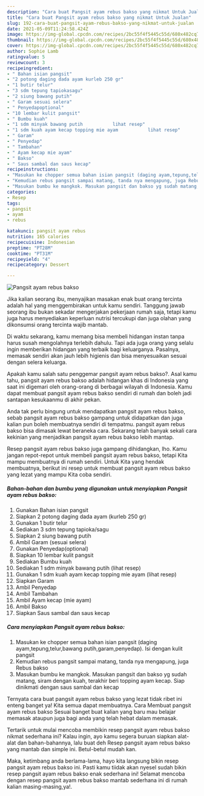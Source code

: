 ```yaml
---
description: "Cara buat Pangsit ayam rebus bakso yang nikmat Untuk Jualan"
title: "Cara buat Pangsit ayam rebus bakso yang nikmat Untuk Jualan"
slug: 192-cara-buat-pangsit-ayam-rebus-bakso-yang-nikmat-untuk-jualan
date: 2021-05-09T11:24:58.424Z
image: https://img-global.cpcdn.com/recipes/2bc55f4f5445c55d/680x482cq70/pangsit-ayam-rebus-bakso-foto-resep-utama.jpg
thumbnail: https://img-global.cpcdn.com/recipes/2bc55f4f5445c55d/680x482cq70/pangsit-ayam-rebus-bakso-foto-resep-utama.jpg
cover: https://img-global.cpcdn.com/recipes/2bc55f4f5445c55d/680x482cq70/pangsit-ayam-rebus-bakso-foto-resep-utama.jpg
author: Sophie Lamb
ratingvalue: 5
reviewcount: 3
recipeingredient:
- " Bahan isian pangsit"
- "2 potong daging dada ayam kurleb 250 gr"
- "1 butir telur"
- "3 sdm tepung tapiokasagu"
- "2 siung bawang putih"
- " Garam sesuai selera"
- " Penyedapoptional"
- "10 lembar kulit pangsit"
- " Bumbu kuah"
- "1 sdm minyak bawang putih           lihat resep"
- "1 sdm kuah ayam kecap topping mie ayam           lihat resep"
- " Garam"
- " Penyedap"
- " Tambahan"
- " Ayam kecap mie ayam"
- " Bakso"
- " Saus sambal dan saus kecap"
recipeinstructions:
- "Masukan ke chopper semua bahan isian pangsit (daging ayam,tepung,telur,bawang putih,garam,penyedap). Isi dengan kulit pangsit"
- "Kemudian rebus pangsit sampai matang, tanda nya mengapung, juga Rebus bakso"
- "Masukan bumbu ke mangkok. Masukan pangsit dan bakso yg sudah matang, siram dengan kuah, terakhir beri topping ayam kecap. Siap dinikmati dengan saus sambal dan kecap"
categories:
- Resep
tags:
- pangsit
- ayam
- rebus

katakunci: pangsit ayam rebus 
nutrition: 165 calories
recipecuisine: Indonesian
preptime: "PT28M"
cooktime: "PT31M"
recipeyield: "4"
recipecategory: Dessert

---
```



![Pangsit ayam rebus bakso](https://img-global.cpcdn.com/recipes/2bc55f4f5445c55d/680x482cq70/pangsit-ayam-rebus-bakso-foto-resep-utama.jpg)

Jika kalian seorang ibu, menyajikan masakan enak buat orang tercinta adalah hal yang menggembirakan untuk kamu sendiri. Tanggung jawab seorang ibu bukan sekadar mengerjakan pekerjaan rumah saja, tetapi kamu juga harus menyediakan keperluan nutrisi tercukupi dan juga olahan yang dikonsumsi orang tercinta wajib mantab.

Di waktu  sekarang, kamu memang bisa membeli hidangan instan tanpa harus susah mengolahnya terlebih dahulu. Tapi ada juga orang yang selalu ingin memberikan hidangan yang terbaik bagi keluarganya. Pasalnya, memasak sendiri akan jauh lebih higienis dan bisa menyesuaikan sesuai dengan selera keluarga. 



Apakah kamu salah satu penggemar pangsit ayam rebus bakso?. Asal kamu tahu, pangsit ayam rebus bakso adalah hidangan khas di Indonesia yang saat ini digemari oleh orang-orang di berbagai wilayah di Indonesia. Kamu dapat membuat pangsit ayam rebus bakso sendiri di rumah dan boleh jadi santapan kesukaanmu di akhir pekan.

Anda tak perlu bingung untuk mendapatkan pangsit ayam rebus bakso, sebab pangsit ayam rebus bakso gampang untuk didapatkan dan juga kalian pun boleh membuatnya sendiri di tempatmu. pangsit ayam rebus bakso bisa dimasak lewat beraneka cara. Sekarang telah banyak sekali cara kekinian yang menjadikan pangsit ayam rebus bakso lebih mantap.

Resep pangsit ayam rebus bakso juga gampang dihidangkan, lho. Kamu jangan repot-repot untuk membeli pangsit ayam rebus bakso, tetapi Kita mampu membuatnya di rumah sendiri. Untuk Kita yang hendak membuatnya, berikut ini resep untuk membuat pangsit ayam rebus bakso yang lezat yang mampu Kita coba sendiri.

<!--inarticleads1-->

##### Bahan-bahan dan bumbu yang digunakan untuk menyiapkan Pangsit ayam rebus bakso:

1. Gunakan  Bahan isian pangsit
1. Siapkan 2 potong daging dada ayam (kurleb 250 gr)
1. Gunakan 1 butir telur
1. Sediakan 3 sdm tepung tapioka/sagu
1. Siapkan 2 siung bawang putih
1. Ambil  Garam (sesuai selera)
1. Gunakan  Penyedap(optional)
1. Siapkan 10 lembar kulit pangsit
1. Sediakan  Bumbu kuah
1. Sediakan 1 sdm minyak bawang putih           (lihat resep)
1. Gunakan 1 sdm kuah ayam kecap topping mie ayam           (lihat resep)
1. Siapkan  Garam
1. Ambil  Penyedap
1. Ambil  Tambahan
1. Ambil  Ayam kecap (mie ayam)
1. Ambil  Bakso
1. Siapkan  Saus sambal dan saus kecap




<!--inarticleads2-->

##### Cara menyiapkan Pangsit ayam rebus bakso:

1. Masukan ke chopper semua bahan isian pangsit (daging ayam,tepung,telur,bawang putih,garam,penyedap). Isi dengan kulit pangsit
1. Kemudian rebus pangsit sampai matang, tanda nya mengapung, juga Rebus bakso
1. Masukan bumbu ke mangkok. Masukan pangsit dan bakso yg sudah matang, siram dengan kuah, terakhir beri topping ayam kecap. Siap dinikmati dengan saus sambal dan kecap




Ternyata cara buat pangsit ayam rebus bakso yang lezat tidak ribet ini enteng banget ya! Kita semua dapat membuatnya. Cara Membuat pangsit ayam rebus bakso Sesuai banget buat kalian yang baru mau belajar memasak ataupun juga bagi anda yang telah hebat dalam memasak.

Tertarik untuk mulai mencoba membikin resep pangsit ayam rebus bakso nikmat sederhana ini? Kalau ingin, ayo kamu segera buruan siapkan alat-alat dan bahan-bahannya, lalu buat deh Resep pangsit ayam rebus bakso yang mantab dan simple ini. Betul-betul mudah kan. 

Maka, ketimbang anda berlama-lama, hayo kita langsung bikin resep pangsit ayam rebus bakso ini. Pasti kamu tiidak akan nyesel sudah bikin resep pangsit ayam rebus bakso enak sederhana ini! Selamat mencoba dengan resep pangsit ayam rebus bakso mantab sederhana ini di rumah kalian masing-masing,ya!.

